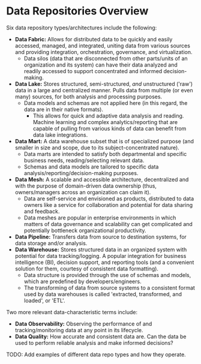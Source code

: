 # Data Repositories Overview
Six data repository types/architectures include the following:
  
* **Data Fabric:** Allows for distributed data to be quickly and easily accessed, managed, and integrated, uniting data from various sources and providing integration, orchestration, governance, and virtualization.
  + Data silos (data that are disconnected from other parts/units of an organization and its system) can have their data analyzed and readily accessed to support concentrated and informed decision-making.
* **Data Lake:** Stores structured, semi-structured, *and* unstructured ('raw') data in a large and centralized manner. Pulls data from multiple (or even many) sources, for both analysis and processing purposes.
  + Data models and schemas are not applied here (in this regard, the data are in their native formats).
    - This allows for quick and adaptive data analysis and reading. Machine learning and complex analytics/reporting that are capable of pulling from various kinds of data can benefit from data lake integrations.
* **Data Mart:** A data warehouse subset that is of specialized purpose (and smaller in size and scope, due to its subject-concentrated nature).
  + Data marts are intended to satisfy both departmental and specific business needs, reading/selecting relevant data.
  + Schemas and data models are tailored to specific data analysis/reporting/decision-making purposes.
* **Data Mesh:** A scalable and accessible architecture, decentralized and with the purpose of domain-driven data ownership (thus, owners/managers across an organization can claim it).
  + Data are self-service and envisioned as products, distributed to data owners like a service for collaboration and potential for data sharing and feedback.
  + Data meshes are popular in enterprise environments in which matters of data governance and scalability can get complicated and potentially bottleneck organizational productivity.
* **Data Pipeline:** Transfers data from source to destination systems, for data storage and/or analysis.
* **Data Warehouse:** Stores structured data in an organized system with potential for data tracking/logging. A popular integration for business intelligence (BI), decision support, and reporting tools (and a convenient solution for them, courtesy of consistent data formatting).
  + Data structure is provided through the use of schemas and models, which are predefined by developers/engineers.
  + The transforming of data from source systems to a consistent format used by data warehouses is called 'extracted, transformed, and loaded', or 'ETL'.

Two more relevant data-characteristic terms include:

* **Data Observability:** Observing the performance of and tracking/monitoring data at any point in its lifecycle.
* **Data Quality:** How accurate and consistent data are. Can the data be used to perform reliable analysis and make informed decisions?

TODO: Add examples of different data repo types and how they operate.
